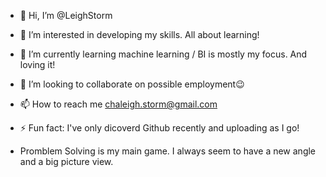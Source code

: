 - 👋 Hi, I’m @LeighStorm
- 👀 I’m interested in developing my skills. All about learning!
- 🌱 I’m currently learning machine learning / BI is mostly my focus. And loving it!
- 💞️ I’m looking to collaborate on possible employment😉
- 📫 How to reach me chaleigh.storm@gmail.com
- ⚡ Fun fact: I've only dicoverd Github recently and uploading as I go!

- Promblem Solving is my main game. I always seem to have a new angle and a big picture view. 
